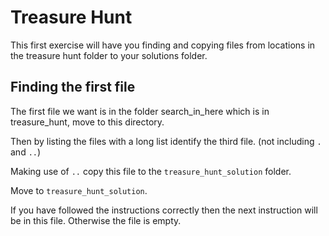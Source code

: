 # Treasure Hunt

This first exercise will have you finding and copying files from locations in the treasure hunt folder to your solutions folder.

## Finding the first file

The first file we want is in the folder search_in_here which is in treasure_hunt, move to this directory.

Then by listing the files with a long list identify the third file. (not including `.` and `..`)

Making use of `..` copy this file to the `treasure_hunt_solution` folder.

Move to `treasure_hunt_solution`.

If you have followed the instructions correctly then the next instruction will be in this file. Otherwise the file is empty.